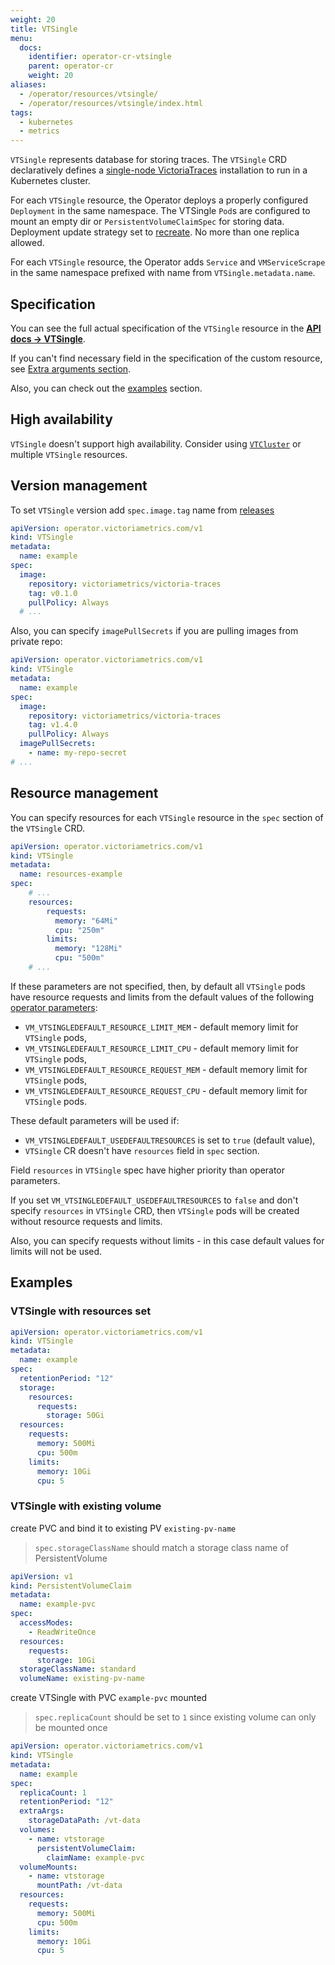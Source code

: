 ```yaml
---
weight: 20
title: VTSingle
menu:
  docs:
    identifier: operator-cr-vtsingle
    parent: operator-cr
    weight: 20
aliases:
  - /operator/resources/vtsingle/
  - /operator/resources/vtsingle/index.html
tags:
  - kubernetes
  - metrics
---
```

`VTSingle` represents database for storing traces.
The `VTSingle` CRD declaratively defines a [single-node VictoriaTraces](https://docs.victoriametrics.com/victoriatraces/)
installation to run in a Kubernetes cluster.

For each `VTSingle` resource, the Operator deploys a properly configured `Deployment` in the same namespace.
The VTSingle `Pod`s are configured to mount an empty dir or `PersistentVolumeClaimSpec` for storing data.
Deployment update strategy set to [recreate](https://kubernetes.io/docs/concepts/workloads/controllers/deployment/#recreate-deployment).
No more than one replica allowed.

For each `VTSingle` resource, the Operator adds `Service` and `VMServiceScrape` in the same namespace prefixed with name from `VTSingle.metadata.name`.

## Specification

You can see the full actual specification of the `VTSingle` resource in the **[API docs -> VTSingle](https://docs.victoriametrics.com/operator/api/#vtsingle)**.

If you can't find necessary field in the specification of the custom resource,
see [Extra arguments section](https://docs.victoriametrics.com/operator/resources/#extra-arguments).

Also, you can check out the [examples](https://docs.victoriametrics.com/operator/resources/vtsingle/#examples) section.

## High availability

`VTSingle` doesn't support high availability. Consider using [`VTCluster`](https://docs.victoriametrics.com/operator/resources/vtcluster/) or multiple `VTSingle` resources.

## Version management

To set `VTSingle` version add `spec.image.tag` name from [releases](https://github.com/VictoriaMetrics/VictoriaMetrics/releases)

```yaml
apiVersion: operator.victoriametrics.com/v1
kind: VTSingle
metadata:
  name: example
spec:
  image:
    repository: victoriametrics/victoria-traces
    tag: v0.1.0
    pullPolicy: Always
  # ...
```

Also, you can specify `imagePullSecrets` if you are pulling images from private repo:

```yaml
apiVersion: operator.victoriametrics.com/v1
kind: VTSingle
metadata:
  name: example
spec:
  image:
    repository: victoriametrics/victoria-traces
    tag: v1.4.0
    pullPolicy: Always
  imagePullSecrets:
    - name: my-repo-secret
# ...
```

## Resource management

You can specify resources for each `VTSingle` resource in the `spec` section of the `VTSingle` CRD.

```yaml
apiVersion: operator.victoriametrics.com/v1
kind: VTSingle
metadata:
  name: resources-example
spec:
    # ...
    resources:
        requests:
          memory: "64Mi"
          cpu: "250m"
        limits:
          memory: "128Mi"
          cpu: "500m"
    # ...
```

If these parameters are not specified, then,
by default all `VTSingle` pods have resource requests and limits from the default values of the following [operator parameters](https://docs.victoriametrics.com/operator/configuration/):

- `VM_VTSINGLEDEFAULT_RESOURCE_LIMIT_MEM` - default memory limit for `VTSingle` pods,
- `VM_VTSINGLEDEFAULT_RESOURCE_LIMIT_CPU` - default memory limit for `VTSingle` pods,
- `VM_VTSINGLEDEFAULT_RESOURCE_REQUEST_MEM` - default memory limit for `VTSingle` pods,
- `VM_VTSINGLEDEFAULT_RESOURCE_REQUEST_CPU` - default memory limit for `VTSingle` pods.

These default parameters will be used if:

- `VM_VTSINGLEDEFAULT_USEDEFAULTRESOURCES` is set to `true` (default value),
- `VTSingle` CR doesn't have `resources` field in `spec` section.

Field `resources` in `VTSingle` spec have higher priority than operator parameters.

If you set `VM_VTSINGLEDEFAULT_USEDEFAULTRESOURCES` to `false` and don't specify `resources` in `VTSingle` CRD,
then `VTSingle` pods will be created without resource requests and limits.

Also, you can specify requests without limits - in this case default values for limits will not be used.

## Examples


### VTSingle with resources set

```yaml
apiVersion: operator.victoriametrics.com/v1
kind: VTSingle
metadata:
  name: example
spec:
  retentionPeriod: "12"
  storage:
    resources:
      requests:
        storage: 50Gi
  resources:
    requests:
      memory: 500Mi
      cpu: 500m
    limits:
      memory: 10Gi
      cpu: 5
```

### VTSingle with existing volume

create PVC and bind it to existing PV `existing-pv-name`

> `spec.storageClassName` should match a storage class name of PersistentVolume

```yaml
apiVersion: v1
kind: PersistentVolumeClaim
metadata:
  name: example-pvc
spec:
  accessModes:
    - ReadWriteOnce
  resources:
    requests:
      storage: 10Gi
  storageClassName: standard
  volumeName: existing-pv-name
```

create VTSingle with PVC `example-pvc` mounted

> `spec.replicaCount` should be set to `1` since existing volume can only be mounted once

```yaml
apiVersion: operator.victoriametrics.com/v1
kind: VTSingle
metadata:
  name: example
spec:
  replicaCount: 1
  retentionPeriod: "12"
  extraArgs:
    storageDataPath: /vt-data
  volumes:
    - name: vtstorage
      persistentVolumeClaim:
        claimName: example-pvc
  volumeMounts:
    - name: vtstorage
      mountPath: /vt-data
  resources:
    requests:
      memory: 500Mi
      cpu: 500m
    limits:
      memory: 10Gi
      cpu: 5
```

